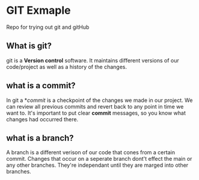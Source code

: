 # GIT Exmaple
Repo for trying out git and gitHub

## What is git?
git is a **Version control** software. It  maintains different versions of our code/project as well as a history of the changes.

## what is a commit?
In git a **commit* is a checkpoint of the changes we made in our project. We can review all previous commits and revert back to any point in time we want to. It's important to put clear **commit** messages, so you know what changes had occurred there.

## what is a branch?
A branch is a different verison of our code that cones from a certain commit. Changes that occur on a seperate branch dont't effect the main or any other branches. They're independant until they are marged into other branches.
